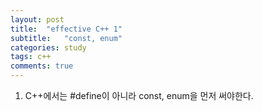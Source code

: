 ```yaml
---
layout: post
title:  "effective C++ 1"
subtitle:   "const, enum"
categories: study
tags: c++
comments: true
---
```



1. C++에서는 #define이 아니라 const, enum을 먼저 써야한다.

<script src="https://gist.github.com/Nomad-Learner/4893a6bc554e3d581eab4a008482ee2e.js"></script>
